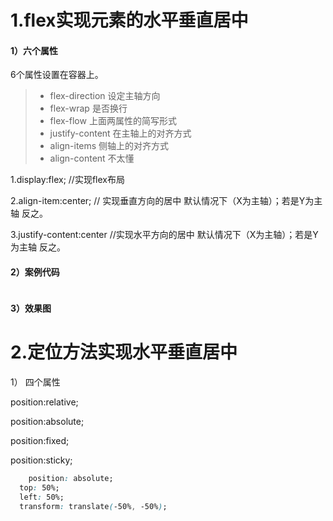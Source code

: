 # 1.flex实现元素的水平垂直居中

#### 1）六个属性

6个属性设置在容器上。

> - flex-direction   设定主轴方向
> - flex-wrap         是否换行
> - flex-flow          上面两属性的简写形式
> - justify-content  在主轴上的对齐方式
> - align-items       侧轴上的对齐方式
> - align-content    不太懂

1.display:flex;  //实现flex布局

2.align-item:center;  // 实现垂直方向的居中  默认情况下（X为主轴）；若是Y为主轴 反之。

3.justify-content:center  //实现水平方向的居中  默认情况下（X为主轴）；若是Y为主轴 反之。

#### 2）案例代码

```html

```

#### 3）效果图

# 2.定位方法实现水平垂直居中

1） 四个属性

position:relative;

position:absolute;

position:fixed;

position:sticky;

```css
	position: absolute;
  top: 50%;
  left: 50%;
  transform: translate(-50%, -50%);
```

